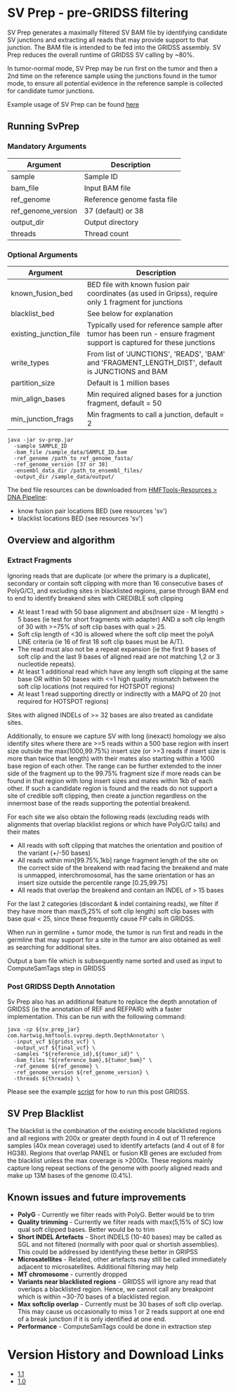 # SV Prep - pre-GRIDSS filtering

SV Prep generates a maximally filtered SV BAM file by identifying candidate SV junctions and extracting all reads that may provide support to 
that junction. The BAM file is intended to be fed into the GRIDSS assembly.   SV Prep reduces the overall runtime of GRIDSS SV calling by ~80%.

In tumor-normal mode, SV Prep may be run first on the tumor and then a 2nd time on the reference sample using the junctions found in the tumor mode, 
to ensure all potential evidence in the reference sample is collected for candidate tumor junctions. 

Example usage of SV Prep can be found [here](https://github.com/hartwigmedical/hmftools/blob/master/pipeline/scripts/run_sv_calling)

## Running SvPrep

### Mandatory Arguments

Argument | Description 
---|---
sample | Sample ID
bam_file | Input BAM file
ref_genome | Reference genome fasta file
ref_genome_version | 37 (default) or 38
output_dir | Output directory
threads | Thread count

### Optional Arguments

Argument | Description 
---|---
known_fusion_bed | BED file with known fusion pair coordinates (as used in Gripss), require only 1 fragment for junctions
blacklist_bed | See below for explanation
existing_junction_file | Typically used for reference sample after tumor has been run - ensure fragment support is captured for these junctions
write_types | From list of 'JUNCTIONS', 'READS', 'BAM' and 'FRAGMENT_LENGTH_DIST', default is JUNCTIONS and BAM
partition_size | Default is 1 million bases
min_align_bases | Min required aligned bases for a junction fragment, default = 50
min_junction_frags | Min fragments to call a junction, default = 2

```
java -jar sv-prep.jar 
  -sample SAMPLE_ID
  -bam_file /sample_data/SAMPLE_ID.bam
  -ref_genome /path_to_ref_genome_fasta/
  -ref_genome_version [37 or 38] 
  -ensembl_data_dir /path_to_ensembl_files/
  -output_dir /sample_data/output/ 
```

The bed file resources can be downloaded from [HMFTools-Resources > DNA Pipeline](https://console.cloud.google.com/storage/browser/hmf-public/HMFtools-Resources/dna_pipeline/):
- know fusion pair locations BED (see resources 'sv')
- blacklist locations BED (see resources 'sv')

## Overview and algorithm

### Extract Fragments

Ignoring reads that are duplicate (or where the primary is a duplicate), secondary or contain soft clipping with more than 16 consecutive 
bases of PolyG/C), and excluding sites in blacklisted regions, parse through BAM end to end to identify breakend sites with CREDIBLE soft clipping

- At least 1 read with 50 base alignment and  abs(Insert size - M length) > 5 bases (ie test for short fragments with adapter) AND a soft clip length of 30 with >=75% of soft clip bases with qual > 25. 
- Soft clip length of <30 is allowed where the soft clip meet the polyA LINE criteria (ie 16 of first 18 soft clip bases must be A/T). 
- The read must also not be a repeat expansion (ie the first 9 bases of soft clip and the last 9 bases of aligned read are not matching 1,2 or 3 nucleotide repeats).       
- At least 1 additional read which have any length soft clipping at the same base OR within 50 bases with <=1 high quality mismatch between the soft clip locations  (not required for HOTSPOT regions)   
- At least 1 read supporting directly or indirectly with a MAPQ of 20 (not required for HOTSPOT regions)

Sites with aligned INDELs of >= 32 bases are also treated as candidate sites.

Additionally, to ensure we capture SV with long (inexact) homology we also identify sites where there are >=5 reads within a 500 base region 
with insert size outside the max(1000,99.75%) insert size (or >=3 reads if insert size is more than twice that length) with their mates also 
starting within a 1000 base region of each other. The range can be further extended to the inner side of the fragment up to the 99.75% fragment 
size if more reads can be found in that region with long insert sizes and mates within 1kb of each other.  If such a candidate region is found 
and the reads do not support a site of credible soft clipping, then create a junction regardless on the innermost base of the reads supporting 
the potential breakend.

For each site we also obtain the following reads (excluding reads with alignments that overlap blacklist regions or which have PolyG/C tails) and their mates
- All reads with soft clipping that matches the orientation and position of the variant (+/-50 bases)
- All reads within min[99.75%,1kb] range fragment length of the site on the correct side of the breakend with read facing the breakend and mate is unmapped, 
interchromosomal, has the same orientation or has an insert size outside the percentile range [0.25,99.75]
- All reads that overlap the breakend and contain an INDEL of > 15 bases

For the last 2 categories (discordant & indel containing reads), we filter if they have more than max(5,25% of soft clip length) soft clip bases with base qual < 25, since these frequently cause FP calls in GRIDSS. 

When run in germline + tumor mode, the tumor is run first and reads in the germline that may support for a site in the tumor are also obtained as well as searching for additional sites.   

Output a bam file which is subsequently name sorted  and used as input to ComputeSamTags step in GRIDSS

### Post GRIDSS Depth Annotation

Sv Prep also has an additional feature to replace the depth annotation of GRIDSS (ie the annotation of REF and REFPAIR) with a faster implementation.  This can be run with the following command: 

```
java -cp ${sv_prep_jar} com.hartwig.hmftools.svprep.depth.DepthAnnotator \
  -input_vcf ${gridss_vcf} \
  -output_vcf ${final_vcf} \
  -samples "${reference_id},${tumor_id}" \
  -bam_files "${reference_bam},${tumor_bam}" \
  -ref_genome ${ref_genome} \
  -ref_genome_version ${ref_genome_version} \
  -threads ${threads} \
```

Please see the example [script](https://github.com/hartwigmedical/hmftools/blob/master/pipeline/wgs_scripts/run_gridss) for how to run this post GRIDSS.

## SV Prep Blacklist

The blacklist is the combination of the existing encode blacklisted regions and all regions with 200x or greater depth found in 4 out of 11 reference samples (40x mean coverage) used to identify artefacts (and 4 out of 8 for HG38).   Regions that overlap PANEL or fusion KB genes are excluded from the blacklist unless the max coverage is >2000x. These  regions mainly capture long repeat sections of the genome with poorly aligned reads and make up 13M bases of the genome (0.4%).  

## Known issues and future improvements

- **PolyG** - Currently we filter reads with PolyG.   Better would be to trim
- **Quality trimming** - Currently we filter reads with max(5,15% of SC) low qual soft clipped bases.   Better would be to trim
- **Short INDEL Artefacts** - Short INDELS (10-40 bases) may be called as SGL and not filtered (normally with poor qual or shortish assemblies).  This could be addressed by identifying these better in GRIPSS
- **Microsatellites** - Related, other artefacts may still be called immediately adjacent to microsatellites.   Additional filtering may help
- **MT chromosome** - currently dropped
- **Variants near blacklisted regions** - GRIDSS will ignore any read that overlaps a blacklisted region.   Hence, we cannot call any breakpoint which is within ~30-70 bases of a blacklisted region.
- **Max softclip overlap** - Currently must be 30 bases of soft clip overlap.  This may cause us occasionally to miss 1 or 2 reads support at one end of a break junction if it is only identified at one end.
- **Performance** - ComputeSamTags could be done in extraction step

# Version History and Download Links
- [1.1](https://github.com/hartwigmedical/hmftools/releases/tag/sv-prep-v1.1)
- [1.0](https://github.com/hartwigmedical/hmftools/releases/tag/sv-prep-v1.0.1)
